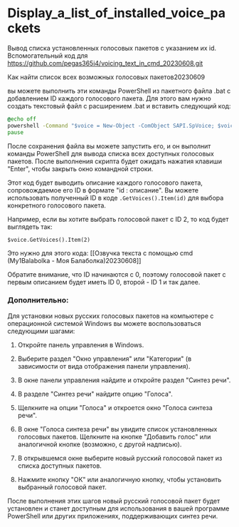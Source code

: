 # Display_a_list_of_installed_voice_packets
Вывод списка установленных голосовых пакетов c указанием их id. 
Вспомогательный код для https://github.com/pegas365i4/voicing_text_in_cmd_20230608.git

Как найти список всех возможных голосовых пакетов20230609

вы можете выполнить эти команды PowerShell из пакетного файла .bat с добавлением ID каждого голосового пакета. Для этого вам нужно создать текстовый файл с расширением .bat и вставить следующий код:

```bat
@echo off
powershell -Command "$voice = New-Object -ComObject SAPI.SpVoice; $voices = $voice.GetVoices(); $id = 0; foreach ($v in $voices) { Write-Output \"$id : $($v.GetDescription())\"; $id++ }"
pause
```

После сохранения файла вы можете запустить его, и он выполнит команды PowerShell для вывода списка всех доступных голосовых пакетов. После выполнения скрипта будет ожидать нажатия клавиши "Enter", чтобы закрыть окно командной строки.

Этот код будет выводить описание каждого голосового пакета, сопровождаемое его ID в формате "id : описание". Вы можете использовать полученный ID в коде `.GetVoices().Item(id)` для выбора конкретного голосового пакета.

Например, если вы хотите выбрать голосовой пакет с ID 2, то код будет выглядеть так:

```
$voice.GetVoices().Item(2)
```
Это нужно для этого кода: [[Озвучка текста с помощью cmd (My1Balabolka - Моя Балаболка)20230608]]

Обратите внимание, что ID начинаются с 0, поэтому голосовой пакет с первым описанием будет иметь ID 0, второй - ID 1 и так далее.

### Дополнительно:
Для установки новых русских голосовых пакетов на компьютере с операционной системой Windows вы можете воспользоваться следующими шагами:

1. Откройте панель управления в Windows.
    
2. Выберите раздел "Окно управления" или "Категории" (в зависимости от вида отображения панели управления).
    
3. В окне панели управления найдите и откройте раздел "Синтез речи".
    
4. В разделе "Синтез речи" найдите опцию "Голоса".
    
5. Щелкните на опции "Голоса" и откроется окно "Голоса синтеза речи".
    
6. В окне "Голоса синтеза речи" вы увидите список установленных голосовых пакетов. Щелкните на кнопке "Добавить голос" или аналогичной кнопке (возможно, с другой надписью).
    
7. В открывшемся окне выберите новый русский голосовой пакет из списка доступных пакетов.
    
8. Нажмите кнопку "ОК" или аналогичную кнопку, чтобы установить выбранный голосовой пакет.
    

После выполнения этих шагов новый русский голосовой пакет будет установлен и станет доступным для использования в вашей программе PowerShell или других приложениях, поддерживающих синтез речи.
